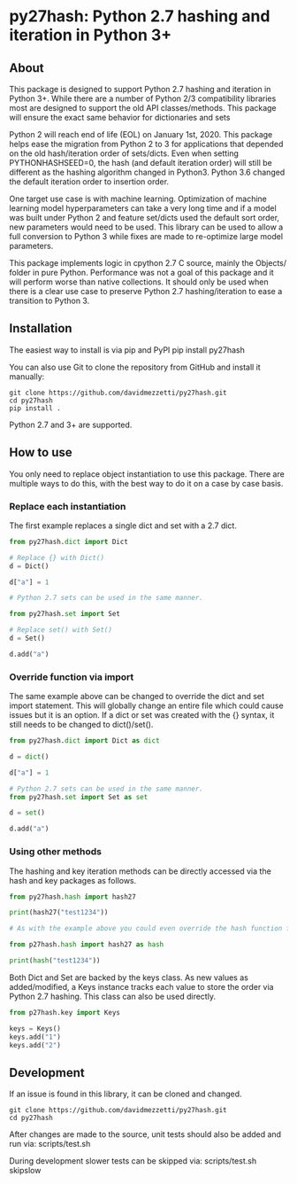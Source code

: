 py27hash: Python 2.7 hashing and iteration in Python 3+
======

## About
This package is designed to support Python 2.7 hashing and iteration in Python 3+. While there are a number of Python 2/3 compatibility libraries most are designed to support the old API classes/methods. This package will ensure the exact same behavior for dictionaries and sets

Python 2 will reach end of life (EOL) on January 1st, 2020. This package helps ease the migration from Python 2 to 3 for applications that depended on the old hash/iteration order of sets/dicts. Even when setting PYTHONHASHSEED=0, the hash (and default iteration order) will still be different as the hashing algorithm changed in Python3. Python 3.6 changed the default iteration order to insertion order.

One target use case is with machine learning. Optimization of machine learning model hyperparameters can take a very long time and if a model was built under Python 2 and feature set/dicts used the default sort order, new parameters would need to be used. This library can be used to allow a full conversion to Python 3 while fixes are made to re-optimize large model parameters.

This package implements logic in cpython 2.7 C source, mainly the Objects/ folder in pure Python. Performance was not a goal of this package and it will perform worse than native collections. It should only be used when there is a clear use case to preserve Python 2.7 hashing/iteration to ease a transition to Python 3.

## Installation
The easiest way to install is via pip and PyPI
    pip install py27hash

You can also use Git to clone the repository from GitHub and install it manually:

    git clone https://github.com/davidmezzetti/py27hash.git
    cd py27hash
    pip install .

Python 2.7 and 3+ are supported.

## How to use
You only need to replace object instantiation to use this package. There are multiple ways to do this, with the best way to do it on a case by case basis.

### Replace each instantiation
The first example replaces a single dict and set with a 2.7 dict.

```python
from py27hash.dict import Dict

# Replace {} with Dict()
d = Dict()

d["a"] = 1

# Python 2.7 sets can be used in the same manner.

from py27hash.set import Set

# Replace set() with Set()
d = Set()

d.add("a")
```

### Override function via import

The same example above can be changed to override the dict and set import statement. This will globally change an entire file which could cause issues but it is an option. If a dict or set was created with the {} syntax, it still needs to be changed to dict()/set().

```python
from py27hash.dict import Dict as dict

d = dict()

d["a"] = 1

# Python 2.7 sets can be used in the same manner.
from py27hash.set import Set as set

d = set()

d.add("a")
```

### Using other methods

The hashing and key iteration methods can be directly accessed via the hash and key packages as follows.

```python
from py27hash.hash import hash27

print(hash27("test1234"))

# As with the example above you could even override the hash function for a particular file.

from p27hash.hash import hash27 as hash

print(hash("test1234"))
```

Both Dict and Set are backed by the keys class. As new values as added/modified, a Keys instance tracks each value to store the order via Python 2.7 hashing. This class can also be used directly.

```python
from p27hash.key import Keys

keys = Keys()
keys.add("1")
keys.add("2")
```

## Development
If an issue is found in this library, it can be cloned and changed.

    git clone https://github.com/davidmezzetti/py27hash.git
    cd py27hash

After changes are made to the source, unit tests should also be added and run via:
    scripts/test.sh

During development slower tests can be skipped via:
    scripts/test.sh skipslow

